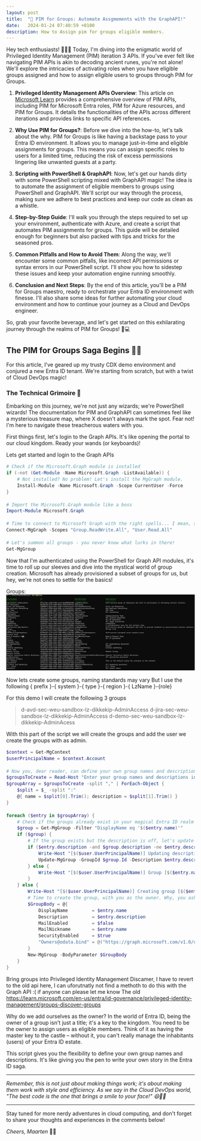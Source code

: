 ```yaml
---
layout: post
title:  "🚀 PIM for Groups: Automate Assgmements with the GraphAPI!"
date:   2024-01-24 07:40:59 +0100
description: How to Assign pim for groups eligible members.
---
```



Hey tech enthusiasts! 👨‍💻🚀 Today, I'm diving into the enigmatic world of Privileged Identity Management (PIM) iteration 3 APIs. If you've ever felt like navigating PIM APIs is akin to decoding ancient runes, you're not alone! We'll explore the intricacies of activating roles when you have eligible groups assigned and how to assign eligible users to groups through PIM for Groups.

1. **Privileged Identity Management APIs Overview**: This article on [Microsoft Learn](https://learn.microsoft.com/en-us/entra/id-governance/privileged-identity-management/pim-apis#iteration-3-current--pim-for-microsoft-entra-roles-groups-in-microsoft-graph-api-and-for-azure-resources-in-arm-api) provides a comprehensive overview of PIM APIs, including PIM for Microsoft Entra roles, PIM for Azure resources, and PIM for Groups. It details the functionalities of the APIs across different iterations and provides links to specific API references.

2. **Why Use PIM for Groups?**: Before we dive into the how-to, let's talk about the why. PIM for Groups is like having a backstage pass to your Entra ID environment. It allows you to manage just-in-time and eligible assignments for groups. This means you can assign specific roles to users for a limited time, reducing the risk of excess permissions lingering like unwanted guests at a party.

3. **Scripting with PowerShell & GraphAPI**: Now, let's get our hands dirty with some PowerShell scripting mixed with GraphAPI magic! The idea is to automate the assignment of eligible members to groups using PowerShell and GraphAPI. We'll script our way through the process, making sure we adhere to best practices and keep our code as clean as a whistle.

4. **Step-by-Step Guide**: I'll walk you through the steps required to set up your environment, authenticate with Azure, and create a script that automates PIM assignments for groups. This guide will be detailed enough for beginners but also packed with tips and tricks for the seasoned pros.

5. **Common Pitfalls and How to Avoid Them**: Along the way, we'll encounter some common pitfalls, like incorrect API permissions or syntax errors in our PowerShell script. I'll show you how to sidestep these issues and keep your automation engine running smoothly.

6. **Conclusion and Next Steps**: By the end of this article, you'll be a PIM for Groups maestro, ready to orchestrate your Entra ID environment with finesse. I'll also share some ideas for further automating your cloud environment and how to continue your journey as a Cloud and DevOps engineer.

So, grab your favorite beverage, and let's get started on this exhilarating journey through the realms of PIM for Groups! 🚀💻

## The PIM for Groups Saga Begins 🧙‍♂️

For this article, I've geared up my trusty CDX demo environment and conjured a new Entra ID tenant. We're starting from scratch, but with a twist of Cloud DevOps magic!

### The Technical Grimoire 📜
Embarking on this journey, we're not just any wizards; we're PowerShell wizards! The documentation for PIM and GraphAPI can sometimes feel like a mysterious treasure map, where X doesn't always mark the spot. Fear not! I'm here to navigate these treacherous waters with you.

First things first, let's login to the Graph APIs. It's like opening the portal to our cloud kingdom. Ready your wands (or keyboards)!

Lets get started and login to the Graph APIs
```powershell
# Check if the Microsoft.Graph module is installed
if (-not (Get-Module -Name Microsoft.Graph -ListAvailable)) {
    # Not installed? No problem! Let's install the MgGraph module.
    Install-Module -Name Microsoft.Graph -Scope CurrentUser -Force
}

# Import the Microsoft.Graph module like a boss
Import-Module Microsoft.Graph

# Time to connect to Microsoft Graph with the right spells... I mean, scopes!
Connect-MgGraph -Scopes "Group.ReadWrite.All", "User.Read.All"

# Let's summon all groups - you never know what lurks in there!
Get-MgGroup

```

Now that I'm authenticated using the PowerShell for Graph API modules, it's time to roll up our sleeves and dive into the mystical world of group creation. Microsoft has already provisioned a subset of groups for us, but hey, we're not ones to settle for the basics!

Groups:
![Introduction](./assets/img/pim-for-groups/PreProvisoionedgroups.png)

Now lets create some groups, naming standards may vary But I use the following
{ prefix }-{ system }-{ type }-{ region }-{ LzName }-{role}

For this demo I will create the following 3 groups
> d-avd-sec-weu-sandbox-lz-dikkekip-AdminAccess
> d-jira-sec-weu-sandbox-lz-dikkekip-AdminAccess
> d-demo-sec-weu-sandbox-lz-dikkekip-AdminAcess

With this part of the script we will create the groups and add the user we create the groups with as admin.

```Powershell
$context = Get-MgContext
$userPrincipalName = $context.Account 

# Now you, dear reader, can define your own group names and descriptions!
$groupsToCreate = Read-Host "Enter your group names and descriptions in the format 'name:description', separated by commas"
$groupArray = $groupsToCreate -split "," | ForEach-Object { 
    $split = $_ -split ":"
    @{ name = $split[0].Trim(); description = $split[1].Trim() }
}

foreach ($entry in $groupArray) {
    # Check if the groups already exist in your magical Entra ID realm
    $group = Get-MgGroup -Filter "DisplayName eq '$($entry.name)'"
    if ($group) {
        # If the group exists but the description is off, let's update it.
        if ($entry.description -and $group.description -ne $entry.description) {
            Write-Host "[$($user.UserPrincipalName)] Updating description for Group [$($entry.name)][$($group.Id)]"
            Update-MgGroup -GroupId $group.Id -Description $entry.description
        } else {
            Write-Host "[$($user.UserPrincipalName)] Group [$($entry.name)][$($group.Id)] already exists. Skipping."
        }
    } else {
        Write-Host "[$($user.UserPrincipalName)] Creating group [$($entry.name)]."
        # Time to create the group, with you as the owner. Why, you ask?
        $GroupBody = @{
            DisplayName         = $entry.name
            Description         = $entry.description
            MailEnabled         = $false
            MailNickname        = $entry.name
            SecurityEnabled     = $true
            "Owners@odata.bind" = @("https://graph.microsoft.com/v1.0/users/$userPrincipalName")
        }
        New-MgGroup -BodyParameter $GroupBody
    }
}
```

Bring groups into Privileged Identity Management
Discamer, I have to revert to the old api here, I can uforutnatly not find a methoth to do this with the Graph API :( if anyone can please let me know 
The old 
https://learn.microsoft.com/en-us/entra/id-governance/privileged-identity-management/groups-discover-groups



Why do we add ourselves as the owner? In the world of Entra ID, being the owner of a group isn't just a title; it's a key to the kingdom. You need to be the owner to assign users as eligible members. Think of it as having the master key to the castle – without it, you can't really manage the inhabitants (users) of your Entra ID estate.

This script gives you the flexibility to define your own group names and descriptions. It's like giving you the pen to write your own story in the Entra ID saga.

---

*Remember, this is not just about making things work; it's about making them work with style and efficiency. As we say in the Cloud DevOps world, "The best code is the one that brings a smile to your face!" 😄👨‍💻*

---

Stay tuned for more nerdy adventures in cloud computing, and don't forget to share your thoughts and experiences in the comments below!

*Cheers, Maarten* 🍻💼